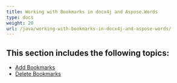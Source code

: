 ```yaml
---
title: Working with Bookmarks in docx4j and Aspose.Words
type: docs
weight: 20
url: /java/working-with-bookmarks-in-docx4j-and-aspose-words/
---
```


## This section includes the following topics:

- [Add Bookmarks](https://docs.aspose.com/words/java/add-bookmarks/)
- [Delete Bookmarks](https://docs.aspose.com/words/java/delete-bookmarks/)
